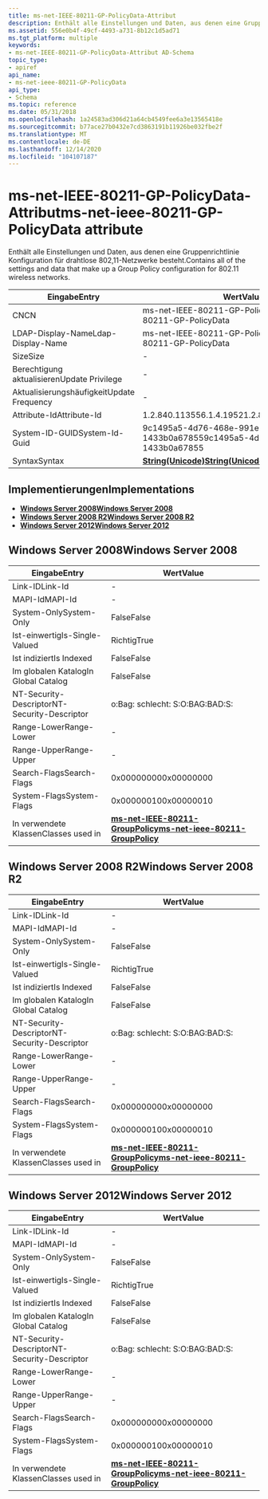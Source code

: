 ```yaml
---
title: ms-net-IEEE-80211-GP-PolicyData-Attribut
description: Enthält alle Einstellungen und Daten, aus denen eine Gruppenrichtlinie Konfiguration für drahtlose 802,11-Netzwerke besteht.
ms.assetid: 556e0b4f-49cf-4493-a731-8b12c1d5ad71
ms.tgt_platform: multiple
keywords:
- ms-net-IEEE-80211-GP-PolicyData-Attribut AD-Schema
topic_type:
- apiref
api_name:
- ms-net-ieee-80211-GP-PolicyData
api_type:
- Schema
ms.topic: reference
ms.date: 05/31/2018
ms.openlocfilehash: 1a24583ad306d21a64cb4549fee6a3e13565418e
ms.sourcegitcommit: b77ace27b0432e7cd3863191b11926be032fbe2f
ms.translationtype: MT
ms.contentlocale: de-DE
ms.lasthandoff: 12/14/2020
ms.locfileid: "104107187"
---
```

# <a name="ms-net-ieee-80211-gp-policydata-attribute"></a><span data-ttu-id="9cbc3-104">ms-net-IEEE-80211-GP-PolicyData-Attribut</span><span class="sxs-lookup"><span data-stu-id="9cbc3-104">ms-net-ieee-80211-GP-PolicyData attribute</span></span>

<span data-ttu-id="9cbc3-105">Enthält alle Einstellungen und Daten, aus denen eine Gruppenrichtlinie Konfiguration für drahtlose 802,11-Netzwerke besteht.</span><span class="sxs-lookup"><span data-stu-id="9cbc3-105">Contains all of the settings and data that make up a Group Policy configuration for 802.11 wireless networks.</span></span>



| <span data-ttu-id="9cbc3-106">Eingabe</span><span class="sxs-lookup"><span data-stu-id="9cbc3-106">Entry</span></span> | <span data-ttu-id="9cbc3-107">Wert</span><span class="sxs-lookup"><span data-stu-id="9cbc3-107">Value</span></span> |
|-------------------|---------------------------------------------|
| <span data-ttu-id="9cbc3-108">CN</span><span class="sxs-lookup"><span data-stu-id="9cbc3-108">CN</span></span>                | <span data-ttu-id="9cbc3-109">ms-net-IEEE-80211-GP-PolicyData</span><span class="sxs-lookup"><span data-stu-id="9cbc3-109">ms-net-ieee-80211-GP-PolicyData</span></span>             |
| <span data-ttu-id="9cbc3-110">LDAP-Display-Name</span><span class="sxs-lookup"><span data-stu-id="9cbc3-110">Ldap-Display-Name</span></span> | <span data-ttu-id="9cbc3-111">ms-net-IEEE-80211-GP-PolicyData</span><span class="sxs-lookup"><span data-stu-id="9cbc3-111">ms-net-ieee-80211-GP-PolicyData</span></span>             |
| <span data-ttu-id="9cbc3-112">Size</span><span class="sxs-lookup"><span data-stu-id="9cbc3-112">Size</span></span>              | \-                                          |
| <span data-ttu-id="9cbc3-113">Berechtigung aktualisieren</span><span class="sxs-lookup"><span data-stu-id="9cbc3-113">Update Privilege</span></span>  | \-                                          |
| <span data-ttu-id="9cbc3-114">Aktualisierungshäufigkeit</span><span class="sxs-lookup"><span data-stu-id="9cbc3-114">Update Frequency</span></span>  | \-                                          |
| <span data-ttu-id="9cbc3-115">Attribute-Id</span><span class="sxs-lookup"><span data-stu-id="9cbc3-115">Attribute-Id</span></span>      | <span data-ttu-id="9cbc3-116">1.2.840.113556.1.4.1952</span><span class="sxs-lookup"><span data-stu-id="9cbc3-116">1.2.840.113556.1.4.1952</span></span>                     |
| <span data-ttu-id="9cbc3-117">System-ID-GUID</span><span class="sxs-lookup"><span data-stu-id="9cbc3-117">System-Id-Guid</span></span>    | <span data-ttu-id="9cbc3-118">9c1495a5-4d76-468e-991e-1433b0a67855</span><span class="sxs-lookup"><span data-stu-id="9cbc3-118">9c1495a5-4d76-468e-991e-1433b0a67855</span></span>        |
| <span data-ttu-id="9cbc3-119">Syntax</span><span class="sxs-lookup"><span data-stu-id="9cbc3-119">Syntax</span></span>            | [<span data-ttu-id="9cbc3-120">**String(Unicode)**</span><span class="sxs-lookup"><span data-stu-id="9cbc3-120">**String(Unicode)**</span></span>](s-string-unicode.md) |



## <a name="implementations"></a><span data-ttu-id="9cbc3-121">Implementierungen</span><span class="sxs-lookup"><span data-stu-id="9cbc3-121">Implementations</span></span>

-   [<span data-ttu-id="9cbc3-122">**Windows Server 2008**</span><span class="sxs-lookup"><span data-stu-id="9cbc3-122">**Windows Server 2008**</span></span>](#windows-server-2008)
-   [<span data-ttu-id="9cbc3-123">**Windows Server 2008 R2**</span><span class="sxs-lookup"><span data-stu-id="9cbc3-123">**Windows Server 2008 R2**</span></span>](#windows-server-2008-r2)
-   [<span data-ttu-id="9cbc3-124">**Windows Server 2012**</span><span class="sxs-lookup"><span data-stu-id="9cbc3-124">**Windows Server 2012**</span></span>](#windows-server-2012)

## <a name="windows-server-2008"></a><span data-ttu-id="9cbc3-125">Windows Server 2008</span><span class="sxs-lookup"><span data-stu-id="9cbc3-125">Windows Server 2008</span></span>



| <span data-ttu-id="9cbc3-126">Eingabe</span><span class="sxs-lookup"><span data-stu-id="9cbc3-126">Entry</span></span> | <span data-ttu-id="9cbc3-127">Wert</span><span class="sxs-lookup"><span data-stu-id="9cbc3-127">Value</span></span> |
|------------------------|-------------------------------------------------------------------------------------|
| <span data-ttu-id="9cbc3-128">Link-ID</span><span class="sxs-lookup"><span data-stu-id="9cbc3-128">Link-Id</span></span>                | \-                                                                                  |
| <span data-ttu-id="9cbc3-129">MAPI-Id</span><span class="sxs-lookup"><span data-stu-id="9cbc3-129">MAPI-Id</span></span>                | \-                                                                                  |
| <span data-ttu-id="9cbc3-130">System-Only</span><span class="sxs-lookup"><span data-stu-id="9cbc3-130">System-Only</span></span>            | <span data-ttu-id="9cbc3-131">False</span><span class="sxs-lookup"><span data-stu-id="9cbc3-131">False</span></span>                                                                               |
| <span data-ttu-id="9cbc3-132">Ist-einwertig</span><span class="sxs-lookup"><span data-stu-id="9cbc3-132">Is-Single-Valued</span></span>       | <span data-ttu-id="9cbc3-133">Richtig</span><span class="sxs-lookup"><span data-stu-id="9cbc3-133">True</span></span>                                                                                |
| <span data-ttu-id="9cbc3-134">Ist indiziert</span><span class="sxs-lookup"><span data-stu-id="9cbc3-134">Is Indexed</span></span>             | <span data-ttu-id="9cbc3-135">False</span><span class="sxs-lookup"><span data-stu-id="9cbc3-135">False</span></span>                                                                               |
| <span data-ttu-id="9cbc3-136">Im globalen Katalog</span><span class="sxs-lookup"><span data-stu-id="9cbc3-136">In Global Catalog</span></span>      | <span data-ttu-id="9cbc3-137">False</span><span class="sxs-lookup"><span data-stu-id="9cbc3-137">False</span></span>                                                                               |
| <span data-ttu-id="9cbc3-138">NT-Security-Descriptor</span><span class="sxs-lookup"><span data-stu-id="9cbc3-138">NT-Security-Descriptor</span></span> | <span data-ttu-id="9cbc3-139">o:Bag: schlecht: S:</span><span class="sxs-lookup"><span data-stu-id="9cbc3-139">O:BAG:BAD:S:</span></span>                                                                        |
| <span data-ttu-id="9cbc3-140">Range-Lower</span><span class="sxs-lookup"><span data-stu-id="9cbc3-140">Range-Lower</span></span>            | \-                                                                                  |
| <span data-ttu-id="9cbc3-141">Range-Upper</span><span class="sxs-lookup"><span data-stu-id="9cbc3-141">Range-Upper</span></span>            | \-                                                                                  |
| <span data-ttu-id="9cbc3-142">Search-Flags</span><span class="sxs-lookup"><span data-stu-id="9cbc3-142">Search-Flags</span></span>           | <span data-ttu-id="9cbc3-143">0x00000000</span><span class="sxs-lookup"><span data-stu-id="9cbc3-143">0x00000000</span></span>                                                                          |
| <span data-ttu-id="9cbc3-144">System-Flags</span><span class="sxs-lookup"><span data-stu-id="9cbc3-144">System-Flags</span></span>           | <span data-ttu-id="9cbc3-145">0x00000010</span><span class="sxs-lookup"><span data-stu-id="9cbc3-145">0x00000010</span></span>                                                                          |
| <span data-ttu-id="9cbc3-146">In verwendete Klassen</span><span class="sxs-lookup"><span data-stu-id="9cbc3-146">Classes used in</span></span>        | [<span data-ttu-id="9cbc3-147">**ms-net-IEEE-80211-GroupPolicy**</span><span class="sxs-lookup"><span data-stu-id="9cbc3-147">**ms-net-ieee-80211-GroupPolicy**</span></span>](c-ms-net-ieee-80211-grouppolicy.md)<br/> |



## <a name="windows-server-2008-r2"></a><span data-ttu-id="9cbc3-148">Windows Server 2008 R2</span><span class="sxs-lookup"><span data-stu-id="9cbc3-148">Windows Server 2008 R2</span></span>



| <span data-ttu-id="9cbc3-149">Eingabe</span><span class="sxs-lookup"><span data-stu-id="9cbc3-149">Entry</span></span> | <span data-ttu-id="9cbc3-150">Wert</span><span class="sxs-lookup"><span data-stu-id="9cbc3-150">Value</span></span> |
|------------------------|-------------------------------------------------------------------------------------|
| <span data-ttu-id="9cbc3-151">Link-ID</span><span class="sxs-lookup"><span data-stu-id="9cbc3-151">Link-Id</span></span>                | \-                                                                                  |
| <span data-ttu-id="9cbc3-152">MAPI-Id</span><span class="sxs-lookup"><span data-stu-id="9cbc3-152">MAPI-Id</span></span>                | \-                                                                                  |
| <span data-ttu-id="9cbc3-153">System-Only</span><span class="sxs-lookup"><span data-stu-id="9cbc3-153">System-Only</span></span>            | <span data-ttu-id="9cbc3-154">False</span><span class="sxs-lookup"><span data-stu-id="9cbc3-154">False</span></span>                                                                               |
| <span data-ttu-id="9cbc3-155">Ist-einwertig</span><span class="sxs-lookup"><span data-stu-id="9cbc3-155">Is-Single-Valued</span></span>       | <span data-ttu-id="9cbc3-156">Richtig</span><span class="sxs-lookup"><span data-stu-id="9cbc3-156">True</span></span>                                                                                |
| <span data-ttu-id="9cbc3-157">Ist indiziert</span><span class="sxs-lookup"><span data-stu-id="9cbc3-157">Is Indexed</span></span>             | <span data-ttu-id="9cbc3-158">False</span><span class="sxs-lookup"><span data-stu-id="9cbc3-158">False</span></span>                                                                               |
| <span data-ttu-id="9cbc3-159">Im globalen Katalog</span><span class="sxs-lookup"><span data-stu-id="9cbc3-159">In Global Catalog</span></span>      | <span data-ttu-id="9cbc3-160">False</span><span class="sxs-lookup"><span data-stu-id="9cbc3-160">False</span></span>                                                                               |
| <span data-ttu-id="9cbc3-161">NT-Security-Descriptor</span><span class="sxs-lookup"><span data-stu-id="9cbc3-161">NT-Security-Descriptor</span></span> | <span data-ttu-id="9cbc3-162">o:Bag: schlecht: S:</span><span class="sxs-lookup"><span data-stu-id="9cbc3-162">O:BAG:BAD:S:</span></span>                                                                        |
| <span data-ttu-id="9cbc3-163">Range-Lower</span><span class="sxs-lookup"><span data-stu-id="9cbc3-163">Range-Lower</span></span>            | \-                                                                                  |
| <span data-ttu-id="9cbc3-164">Range-Upper</span><span class="sxs-lookup"><span data-stu-id="9cbc3-164">Range-Upper</span></span>            | \-                                                                                  |
| <span data-ttu-id="9cbc3-165">Search-Flags</span><span class="sxs-lookup"><span data-stu-id="9cbc3-165">Search-Flags</span></span>           | <span data-ttu-id="9cbc3-166">0x00000000</span><span class="sxs-lookup"><span data-stu-id="9cbc3-166">0x00000000</span></span>                                                                          |
| <span data-ttu-id="9cbc3-167">System-Flags</span><span class="sxs-lookup"><span data-stu-id="9cbc3-167">System-Flags</span></span>           | <span data-ttu-id="9cbc3-168">0x00000010</span><span class="sxs-lookup"><span data-stu-id="9cbc3-168">0x00000010</span></span>                                                                          |
| <span data-ttu-id="9cbc3-169">In verwendete Klassen</span><span class="sxs-lookup"><span data-stu-id="9cbc3-169">Classes used in</span></span>        | [<span data-ttu-id="9cbc3-170">**ms-net-IEEE-80211-GroupPolicy**</span><span class="sxs-lookup"><span data-stu-id="9cbc3-170">**ms-net-ieee-80211-GroupPolicy**</span></span>](c-ms-net-ieee-80211-grouppolicy.md)<br/> |



## <a name="windows-server-2012"></a><span data-ttu-id="9cbc3-171">Windows Server 2012</span><span class="sxs-lookup"><span data-stu-id="9cbc3-171">Windows Server 2012</span></span>



| <span data-ttu-id="9cbc3-172">Eingabe</span><span class="sxs-lookup"><span data-stu-id="9cbc3-172">Entry</span></span> | <span data-ttu-id="9cbc3-173">Wert</span><span class="sxs-lookup"><span data-stu-id="9cbc3-173">Value</span></span> |
|------------------------|-------------------------------------------------------------------------------------|
| <span data-ttu-id="9cbc3-174">Link-ID</span><span class="sxs-lookup"><span data-stu-id="9cbc3-174">Link-Id</span></span>                | \-                                                                                  |
| <span data-ttu-id="9cbc3-175">MAPI-Id</span><span class="sxs-lookup"><span data-stu-id="9cbc3-175">MAPI-Id</span></span>                | \-                                                                                  |
| <span data-ttu-id="9cbc3-176">System-Only</span><span class="sxs-lookup"><span data-stu-id="9cbc3-176">System-Only</span></span>            | <span data-ttu-id="9cbc3-177">False</span><span class="sxs-lookup"><span data-stu-id="9cbc3-177">False</span></span>                                                                               |
| <span data-ttu-id="9cbc3-178">Ist-einwertig</span><span class="sxs-lookup"><span data-stu-id="9cbc3-178">Is-Single-Valued</span></span>       | <span data-ttu-id="9cbc3-179">Richtig</span><span class="sxs-lookup"><span data-stu-id="9cbc3-179">True</span></span>                                                                                |
| <span data-ttu-id="9cbc3-180">Ist indiziert</span><span class="sxs-lookup"><span data-stu-id="9cbc3-180">Is Indexed</span></span>             | <span data-ttu-id="9cbc3-181">False</span><span class="sxs-lookup"><span data-stu-id="9cbc3-181">False</span></span>                                                                               |
| <span data-ttu-id="9cbc3-182">Im globalen Katalog</span><span class="sxs-lookup"><span data-stu-id="9cbc3-182">In Global Catalog</span></span>      | <span data-ttu-id="9cbc3-183">False</span><span class="sxs-lookup"><span data-stu-id="9cbc3-183">False</span></span>                                                                               |
| <span data-ttu-id="9cbc3-184">NT-Security-Descriptor</span><span class="sxs-lookup"><span data-stu-id="9cbc3-184">NT-Security-Descriptor</span></span> | <span data-ttu-id="9cbc3-185">o:Bag: schlecht: S:</span><span class="sxs-lookup"><span data-stu-id="9cbc3-185">O:BAG:BAD:S:</span></span>                                                                        |
| <span data-ttu-id="9cbc3-186">Range-Lower</span><span class="sxs-lookup"><span data-stu-id="9cbc3-186">Range-Lower</span></span>            | \-                                                                                  |
| <span data-ttu-id="9cbc3-187">Range-Upper</span><span class="sxs-lookup"><span data-stu-id="9cbc3-187">Range-Upper</span></span>            | \-                                                                                  |
| <span data-ttu-id="9cbc3-188">Search-Flags</span><span class="sxs-lookup"><span data-stu-id="9cbc3-188">Search-Flags</span></span>           | <span data-ttu-id="9cbc3-189">0x00000000</span><span class="sxs-lookup"><span data-stu-id="9cbc3-189">0x00000000</span></span>                                                                          |
| <span data-ttu-id="9cbc3-190">System-Flags</span><span class="sxs-lookup"><span data-stu-id="9cbc3-190">System-Flags</span></span>           | <span data-ttu-id="9cbc3-191">0x00000010</span><span class="sxs-lookup"><span data-stu-id="9cbc3-191">0x00000010</span></span>                                                                          |
| <span data-ttu-id="9cbc3-192">In verwendete Klassen</span><span class="sxs-lookup"><span data-stu-id="9cbc3-192">Classes used in</span></span>        | [<span data-ttu-id="9cbc3-193">**ms-net-IEEE-80211-GroupPolicy**</span><span class="sxs-lookup"><span data-stu-id="9cbc3-193">**ms-net-ieee-80211-GroupPolicy**</span></span>](c-ms-net-ieee-80211-grouppolicy.md)<br/> |



 

 





